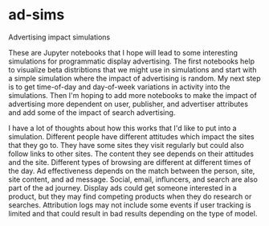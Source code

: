 # ad-sims
Advertising impact simulations

These are Jupyter notebooks that I hope will lead to some interesting simulations
for programmatic display advertising. The first notebooks help to visualize beta 
distribtions that we might use in simulations and start with a simple simulation
where the impact of advertising is random. My next step is to get time-of-day and 
day-of-week variations in activity into the simulations. Then I'm hoping to add 
more notebooks to
make the impact of advertising more dependent on
user, publisher, and advertiser attributes and add some of the impact of
search advertising.

I have a lot of thoughts about how this works that I'd like to put 
into a simulation. Different people have different attitudes which 
impact the sites that they go to. They have some sites they visit regularly
but could also follow links to other sites. The content they see 
depends on their attitudes and the site. Different types of browsing 
are different at different times of the day. Ad effectiveness depends 
on the match between the person, site, site content, and ad message. 
Social, email, influncers, and search are also part of the ad journey. 
Display ads could get someone interested in a product, but they may 
find competing products when they do research or searches. Attribution 
logs may not include some events if user tracking is limited and that 
could result in bad results depending on the type of model.
